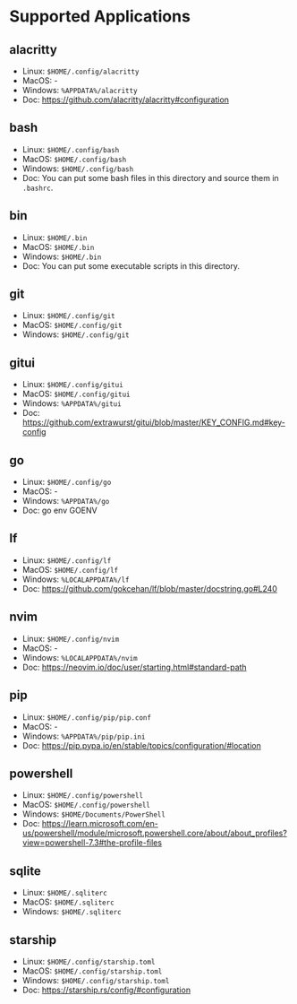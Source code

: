 # Supported Applications

## alacritty

- Linux: `$HOME/.config/alacritty`
- MacOS: -
- Windows: `%APPDATA%/alacritty`
- Doc: https://github.com/alacritty/alacritty#configuration

## bash

- Linux: `$HOME/.config/bash`
- MacOS: `$HOME/.config/bash`
- Windows: `$HOME/.config/bash`
- Doc: You can put some bash files in this directory and source them in `.bashrc`.

## bin

- Linux: `$HOME/.bin`
- MacOS: `$HOME/.bin`
- Windows: `$HOME/.bin`
- Doc: You can put some executable scripts in this directory.

## git

- Linux: `$HOME/.config/git`
- MacOS: `$HOME/.config/git`
- Windows: `$HOME/.config/git`

## gitui

- Linux: `$HOME/.config/gitui`
- MacOS: `$HOME/.config/gitui`
- Windows: `%APPDATA%/gitui`
- Doc: https://github.com/extrawurst/gitui/blob/master/KEY_CONFIG.md#key-config

## go

- Linux: `$HOME/.config/go`
- MacOS: -
- Windows: `%APPDATA%/go`
- Doc: go env GOENV

## lf

- Linux: `$HOME/.config/lf`
- MacOS: `$HOME/.config/lf`
- Windows: `%LOCALAPPDATA%/lf`
- Doc: https://github.com/gokcehan/lf/blob/master/docstring.go#L240

## nvim

- Linux: `$HOME/.config/nvim`
- MacOS: -
- Windows: `%LOCALAPPDATA%/nvim`
- Doc: https://neovim.io/doc/user/starting.html#standard-path

## pip

- Linux: `$HOME/.config/pip/pip.conf`
- MacOS: -
- Windows: `%APPDATA%/pip/pip.ini`
- Doc: https://pip.pypa.io/en/stable/topics/configuration/#location

## powershell

- Linux: `$HOME/.config/powershell`
- MacOS: `$HOME/.config/powershell`
- Windows: `$HOME/Documents/PowerShell`
- Doc: https://learn.microsoft.com/en-us/powershell/module/microsoft.powershell.core/about/about_profiles?view=powershell-7.3#the-profile-files

## sqlite

- Linux: `$HOME/.sqliterc`
- MacOS: `$HOME/.sqliterc`
- Windows: `$HOME/.sqliterc`

## starship

- Linux: `$HOME/.config/starship.toml`
- MacOS: `$HOME/.config/starship.toml`
- Windows: `$HOME/.config/starship.toml`
- Doc: https://starship.rs/config/#configuration

